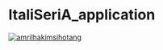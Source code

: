 # ItaliSeriA_application
[![amrilhakimsihotang](https://circleci.com/gh/amrilhakimsihotang/ItaliSeriA_application.svg?style=shield)](https://circleci.com/gh/amrilhakimsihotang/ItaliSeriA_application)
